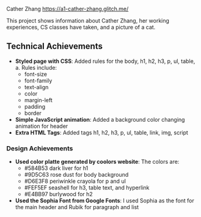 Cather Zhang
https://a1-cather-zhang.glitch.me/

This project shows information about Cather Zhang, her working experiences, CS classes have taken, and a picture of a cat.

## Technical Achievements
- **Styled page with CSS**: Added rules for the body, h1, h2, h3, p, ul, table, a. 
    Rules include:
    * font-size
    * font-family
    * text-align
    * color
    * margin-left
    * padding
    * border
- **Simple JavaScript animation**: Added a background color changing animation for header
- **Extra HTML Tags**: Added tags h1, h2, h3, p, ul, table, link, img, script



### Design Achievements
- **Used color platte generated by coolors website**:
    The colors are:
    * #584B53 dark liver for h1
    * #9D5C63 rose dust for body background
    * #D6E3F8 periwinkle crayola for p and ul
    * #FEF5EF seashell for h3, table text, and hyperlink
    * #E4BB97 burlywood for h2
- **Used the Sophia Font from Google Fonts**: I used Sophia as the font for the main header and Rubik for paragraph and list
